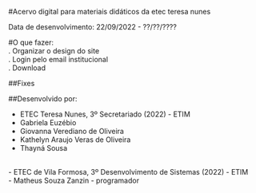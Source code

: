 #Acervo digital para materiais didáticos da etec teresa nunes<br>

Data de desenvolvimento: 22/09/2022 - ??/??/????<br>

#O que fazer:<br>
. Organizar o design do site<br>
. Login pelo email institucional<br>
. Download

##Fixes<br>

##Desenvolvido por: <br>
- ETEC Teresa Nunes, 3º Secretariado (2022) - ETIM<br>
- Gabriela Euzébio<br>
- Giovanna Verediano de Oliveira<br>
- Kathelyn Araujo Veras de Oliveira<br>
- Thayná Sousa<br>
<br>
- ETEC de Vila Formosa, 3º Desenvolvimento de Sistemas (2022) - ETIM<br>
- Matheus Souza Zanzin - programador<br>

